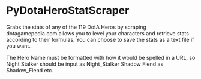# PyDotaHeroStatScraper
Grabs the stats of any of the 119 DotA Heros by scraping dotagamepedia.com allows you to level your characters and retrieve stats according to their formulas. You can choose to save the stats as a text file if you want. 

The Hero Name must be formatted with how it would be spelled in a URL, so Night Stalker should be input as Night_Stalker Shadow Fiend as Shadow_Fiend etc.
